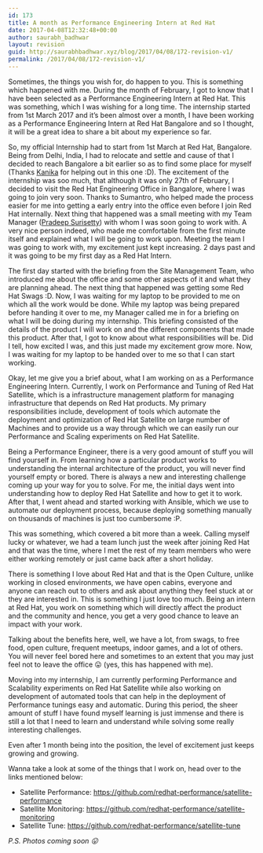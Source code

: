 ```yaml
---
id: 173
title: A month as Performance Engineering Intern at Red Hat
date: 2017-04-08T12:32:48+00:00
author: saurabh_badhwar
layout: revision
guid: http://saurabhbadhwar.xyz/blog/2017/04/08/172-revision-v1/
permalink: /2017/04/08/172-revision-v1/
---
```

Sometimes, the things you wish for, do happen to you. This is something which happened with me. During the month of February, I got to know that I have been selected as a Performance Engineering Intern at Red Hat. This was something, which I was wishing for a long time. The internship started from 1st March 2017 and it&#8217;s been almost over a month, I have been working as a Performance Engineering Intern at Red Hat Bangalore and so I thought, it will be a great idea to share a bit about my experience so far.

So, my official Internship had to start from 1st March at Red Hat, Bangalore. Being from Delhi, India, I had to relocate and settle and cause of that I decided to reach Bangalore a bit earlier so as to find some place for myself (Thanks [Kanika](https://about.me/a2batic) for helping out in this one :D). The excitement of the internship was soo much, that although it was only 27th of February, I decided to visit the Red Hat Engineering Office in Bangalore, where I was going to join very soon. Thanks to Sumantro, who helped made the process easier for me into getting a early entry into the office even before I join Red Hat internally. Next thing that happened was a small meeting with my Team Manager ([Pradeep Surisetty](https://psuriset.com/)) with whom I was soon going to work with. A very nice person indeed, who made me comfortable from the first minute itself and explained what I will be going to work upon. Meeting the team I was going to work with, my excitement just kept increasing. 2 days past and it was going to be my first day as a Red Hat Intern.

The first day started with the briefing from the Site Management Team, who introduced me about the office and some other aspects of it and what they are planning ahead. The next thing that happened was getting some Red Hat Swags :D. Now, I was waiting for my laptop to be provided to me on which all the work would be done. While my laptop was being prepared before handing it over to me, my Manager called me in for a briefing on what I will be doing during my internship. This briefing consisted of the details of the product I will work on and the different components that made this product. After that, I got to know about what responsibilities will be. Did I tell, how excited I was, and this just made my excitement grow more. Now, I was waiting for my laptop to be handed over to me so that I can start working.

Okay, let me give you a brief about, what I am working on as a Performance Engineering Intern. Currently, I work on Performance and Tuning of Red Hat Satellite, which is a infrastructure management platform for managing infrastructure that depends on Red Hat products. My primary responsibilities include, development of tools which automate the deployment and optimization of Red Hat Satellite on large number of Machines and to provide us a way through which we can easily run our Performance and Scaling experiments on Red Hat Satellite.

Being a Performance Engineer, there is a very good amount of stuff you will find yourself in. From learning how a particular product works to understanding the internal architecture of the product, you will never find yourself empty or bored. There is always a new and interesting challenge coming up your way for you to solve. For me, the initial days went into understanding how to deploy Red Hat Satellite and how to get it to work. After that, I went ahead and started working with Ansible, which we use to automate our deployment process, because deploying something manually on thousands of machines is just too cumbersome :P.

This was something, which covered a bit more than a week. Calling myself lucky or whatever, we had a team lunch just the week after joining Red Hat and that was the time, where I met the rest of my team members who were either working remotely or just came back after a short holiday.

There is something I love about Red Hat and that is the Open Culture, unlike working in closed environments, we have open cabins, everyone and anyone can reach out to others and ask about anything they feel stuck at or they are interested in. This is something I just love too much. Being an intern at Red Hat, you work on something which will directly affect the product and the community and hence, you get a very good chance to leave an impact with your work.

Talking about the benefits here, well, we have a lot, from swags, to free food, open culture, frequent meetups, indoor games, and a lot of others. You will never feel bored here and sometimes to an extent that you may just feel not to leave the office 😛 (yes, this has happened with me).

Moving into my internship, I am currently performing Performance and Scalability experiments on Red Hat Satellite while also working on development of automated tools that can help in the deployment of Performance tunings easy and automatic. During this period, the sheer amount of stuff I have found myself learning is just immense and there is still a lot that I need to learn and understand while solving some really interesting challenges.

Even after 1 month being into the position, the level of excitement just keeps growing and growing.

Wanna take a look at some of the things that I work on, head over to the links mentioned below:

  * Satellite Performance: https://github.com/redhat-performance/satellite-performance
  * Satellite Monitoring: https://github.com/redhat-performance/satellite-monitoring
  * Satellite Tune: https://github.com/redhat-performance/satellite-tune

_P.S. Photos coming soon 😛_